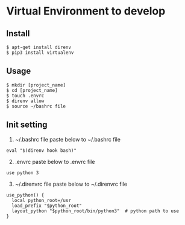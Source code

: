 
# Virtual Environment to develop

## Install
```
$ apt-get install direnv
$ pip3 install virtualenv
```
## Usage
```
$ mkdir [project_name]
$ cd [project_name]
$ touch .envrc
$ direnv allow
$ source ~/bashrc file
```

## Init setting
1. ~/.bashrc file
paste below to ~/.bashrc file
```
eval "$(direnv hook bash)"  
```

2. .envrc 
paste below to .envrc file
```
use python 3
```

3. ~/.direnvrc file
paste below to ~/.direnvrc file
```
use_python() {
  local python_root=/usr
  load_prefix "$python_root"
  layout_python "$python_root/bin/python3"  # python path to use
}
```



